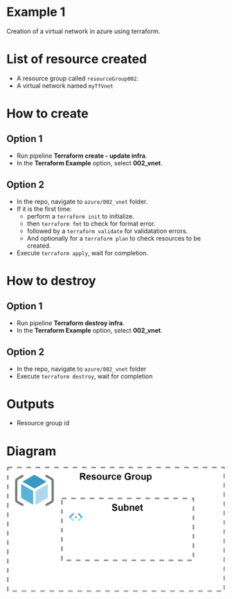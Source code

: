 # Example 1

Creation of a virtual network in azure using terraform.

# List of resource created

* A resource group called `resourceGroup002`.
* A virtual network named `myTfVnet`

# How to create

## Option 1

* Run pipeline **Terraform create - update infra**.
* In the **Terraform Example** option, select **002_vnet**.

## Option 2

* In the repo, navigate to `azure/002_vnet` folder.
* If it is the first time:
  * perform a `terraform init` to initialize.
  * then `terraform fmt` to check for format error.
  * followed by a `terraform validate` for validatation errors.
  * And optionally for a `terraform plan` to check resources to be created.
* Execute `terraform apply`, wait for completion.

# How to destroy

## Option 1

* Run pipeline **Terraform destroy infra**.
* In the **Terraform Example** option, select **002_vnet**.

## Option 2

* In the repo, navigate to `azure/002_vnet` folder
* Execute `terraform destroy`, wait for completion

# Outputs

* Resource group id

# Diagram

![Diagrama Exercise 2](/images/Exercise_002.svg)
